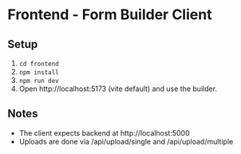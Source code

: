 # Frontend - Form Builder Client

## Setup
1. `cd frontend`
2. `npm install`
3. `npm run dev`
4. Open http://localhost:5173 (vite default) and use the builder.

## Notes
- The client expects backend at http://localhost:5000
- Uploads are done via /api/upload/single and /api/upload/multiple
